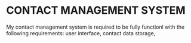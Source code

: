 # CONTACT MANAGEMENT SYSTEM

My contact management system is required to be fully functionl with the following requirements: user interface, contact data storage, 
